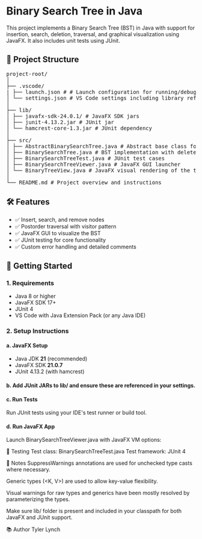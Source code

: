 # Binary Search Tree in Java

This project implements a Binary Search Tree (BST) in Java with support for insertion, search, deletion, traversal, and graphical visualization using JavaFX. It also includes unit tests using JUnit.

## 📁 Project Structure

<pre>
project-root/
│
├── .vscode/
| ├── launch.json # # Launch configuration for running/debugging
│ └── settings.json # VS Code settings including library references
│
├── lib/
│ ├── javafx-sdk-24.0.1/ # JavaFX SDK jars
│ ├── junit-4.13.2.jar # JUnit jar
│ └── hamcrest-core-1.3.jar # JUnit dependency
│
├── src/
│ ├── AbstractBinarySearchTree.java # Abstract base class for BST
│ ├── BinarySearchTree.java # BST implementation with delete
│ ├── BinarySearchTreeTest.java # JUnit test cases
│ ├── BinarySearchTreeViewer.java # JavaFX GUI launcher
│ └── BinaryTreeView.java # JavaFX visual rendering of the tree
│
└── README.md # Project overview and instructions
</pre>
  
## 🛠️ Features

- ✅ Insert, search, and remove nodes
- ✅ Postorder traversal with visitor pattern
- ✅ JavaFX GUI to visualize the BST
- ✅ JUnit testing for core functionality
- ✅ Custom error handling and detailed comments

## 🚀 Getting Started

### 1. Requirements

- Java 8 or higher
- JavaFX SDK 17+
- JUnit 4
- VS Code with Java Extension Pack (or any Java IDE)

### 2. Setup Instructions

#### a. JavaFX Setup

- Java JDK **21** (recommended)
- JavaFX SDK **21.0.7**
- JUnit 4.13.2 (with hamcrest)

#### b. Add JUnit JARs to lib/ and ensure these are referenced in your settings.

#### c. Run Tests
Run JUnit tests using your IDE's test runner or build tool.

#### d. Run JavaFX App
Launch BinarySearchTreeViewer.java with JavaFX VM options:

🧪 Testing
Test class: BinarySearchTreeTest.java
Test framework: JUnit 4

🧾 Notes
SuppressWarnings annotations are used for unchecked type casts where necessary.

Generic types (<K, V>) are used to allow key-value flexibility.

Visual warnings for raw types and generics have been mostly resolved by parameterizing the types.

Make sure lib/ folder is present and included in your classpath for both JavaFX and JUnit support.

📚 Author
Tyler Lynch
